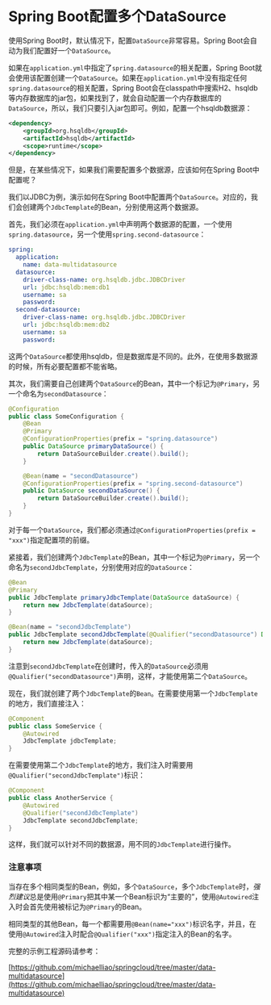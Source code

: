 # Spring Boot配置多个DataSource

使用Spring Boot时，默认情况下，配置`DataSource`非常容易。Spring Boot会自动为我们配置好一个`DataSource`。

如果在`application.yml`中指定了`spring.datasource`的相关配置，Spring Boot就会使用该配置创建一个`DataSource`。如果在`application.yml`中没有指定任何`spring.datasource`的相关配置，Spring Boot会在classpath中搜索H2、hsqldb等内存数据库的jar包，如果找到了，就会自动配置一个内存数据库的`DataSource`，所以，我们只要引入jar包即可。例如，配置一个hsqldb数据源：

```xml
<dependency>
    <groupId>org.hsqldb</groupId>
    <artifactId>hsqldb</artifactId>
    <scope>runtime</scope>
</dependency>
```

但是，在某些情况下，如果我们需要配置多个数据源，应该如何在Spring Boot中配置呢？

我们以JDBC为例，演示如何在Spring Boot中配置两个`DataSource`。对应的，我们会创建两个`JdbcTemplate`的Bean，分别使用这两个数据源。

首先，我们必须在`application.yml`中声明两个数据源的配置，一个使用`spring.datasource`，另一个使用`spring.second-datasource`：

```yaml
spring:
  application:
    name: data-multidatasource
  datasource:
    driver-class-name: org.hsqldb.jdbc.JDBCDriver
    url: jdbc:hsqldb:mem:db1
    username: sa
    password:
  second-datasource:
    driver-class-name: org.hsqldb.jdbc.JDBCDriver
    url: jdbc:hsqldb:mem:db2
    username: sa
    password:
```

这两个`DataSource`都使用hsqldb，但是数据库是不同的。此外，在使用多数据源的时候，所有必要配置都不能省略。

其次，我们需要自己创建两个`DataSource`的Bean，其中一个标记为`@Primary`，另一个命名为`secondDatasource`：

```java
@Configuration
public class SomeConfiguration {
    @Bean
    @Primary
    @ConfigurationProperties(prefix = "spring.datasource")
    public DataSource primaryDataSource() {
        return DataSourceBuilder.create().build();
    }

    @Bean(name = "secondDatasource")
    @ConfigurationProperties(prefix = "spring.second-datasource")
    public DataSource secondDataSource() {
        return DataSourceBuilder.create().build();
    }
}
```

对于每一个`DataSource`，我们都必须通过`@ConfigurationProperties(prefix = "xxx")`指定配置项的前缀。

紧接着，我们创建两个`JdbcTemplate`的Bean，其中一个标记为`@Primary`，另一个命名为`secondJdbcTemplate`，分别使用对应的`DataSource`：

```java
@Bean
@Primary
public JdbcTemplate primaryJdbcTemplate(DataSource dataSource) {
    return new JdbcTemplate(dataSource);
}

@Bean(name = "secondJdbcTemplate")
public JdbcTemplate secondJdbcTemplate(@Qualifier("secondDatasource") DataSource dataSource) {
    return new JdbcTemplate(dataSource);
}
```

注意到`secondJdbcTemplate`在创建时，传入的`DataSource`必须用`@Qualifier("secondDatasource")`声明，这样，才能使用第二个`DataSource`。

现在，我们就创建了两个`JdbcTemplate`的`Bean`。在需要使用第一个`JdbcTemplate`的地方，我们直接注入：

```java
@Component
public class SomeService {
    @Autowired
    JdbcTemplate jdbcTemplate;
}
```

在需要使用第二个`JdbcTemplate`的地方，我们注入时需要用`@Qualifier("secondJdbcTemplate")`标识：

```java
@Component
public class AnotherService {
    @Autowired
    @Qualifier("secondJdbcTemplate")
    JdbcTemplate secondJdbcTemplate;
}
```

这样，我们就可以针对不同的数据源，用不同的`JdbcTemplate`进行操作。

### 注意事项

当存在多个相同类型的Bean，例如，多个`DataSource`，多个`JdbcTemplate`时，*强烈建议*总是使用`@Primary`把其中某一个Bean标识为“主要的”，使用`@Autowired`注入时会首先使用被标记为`@Primary`的Bean。

相同类型的其他Bean，每一个都需要用`@Bean(name="xxx")`标识名字，并且，在使用`@Autowired`注入时配合`@Qualifier("xxx")`指定注入的Bean的名字。

完整的示例工程源码请参考：

[https://github.com/michaelliao/springcloud/tree/master/data-multidatasource](https://github.com/michaelliao/springcloud/tree/master/data-multidatasource)

